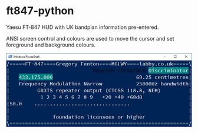 # ft847-python
Yaesu FT-847 HUD with UK bandplan information pre-entered.

ANSI screen control and colours are used to move the cursor and set foreground and background colours.

![Current layout](https://github.com/gregoryfenton/ft847-python/blob/master/FT847_python.jpg)
